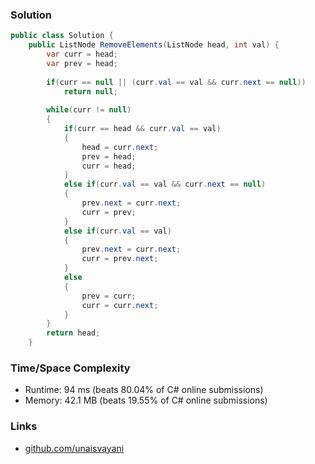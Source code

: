 ### Solution

```c#
public class Solution {
    public ListNode RemoveElements(ListNode head, int val) {
        var curr = head;
        var prev = head;
        
        if(curr == null || (curr.val == val && curr.next == null)) 
            return null;
       
        while(curr != null)
        {
            if(curr == head && curr.val == val)
            {
                head = curr.next;
                prev = head;
                curr = head;
            }
            else if(curr.val == val && curr.next == null)
            {
                prev.next = curr.next;
                curr = prev;
            }
            else if(curr.val == val)
            {
                prev.next = curr.next;
                curr = prev.next;
            }
            else
            {
                prev = curr;
                curr = curr.next;
            }
        }
        return head;
    }
```

### Time/Space Complexity

- Runtime: 94 ms (beats 80.04% of C# online submissions)
- Memory: 42.1 MB (beats 19.55% of C# online submissions)

### Links

- [github.com/unaisvayani](https://github.com/unaisvayani)